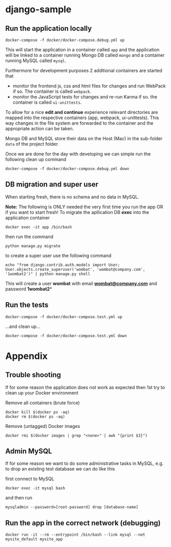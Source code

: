 # django-sample

## Run the application locally
```
docker-compose -f docker/docker-compose.debug.yml up
```

This will start the application in a container called `app` and the application will be linked to a container running Mongo DB called `mongo` and a container running MySQL called `mysql`.

Furthermore for development purposes 2 additional containers are started that 

* monitor the frontend js, css and html files for changes and run WebPack if so. The container is called `webpack`.
* monitor the JavaScript tests for changes and re-run Karma if so. the container is called `ui-unittests`.

To allow for a nice **edit and continue** experience relevant directories are mapped into the respective containers (app, webpack, ui-unittests). This way changes in the file system are forwarded to the container and the appropriate action can be taken.

Mongo DB and MySQL store their data on the Host (Mac) in the sub-folder `data` of the project folder.

Once we are done for the day with developing we can simple run the following clean up command

```
docker-compose -f docker/docker-compose.debug.yml down
```

## DB migration and super user
When starting fresh, there is no schema and no data in MySQL. 

**Note:** The following is ONLY needed the very first time you run the app OR if you want to start fresh!
To migrate the apllication DB **exec** into the application container
```
docker exec -it app /bin/bash
```

then run the command
```
python manage.py migrate
```

to create a super user use the following command
```
echo "from django.contrib.auth.models import User; User.objects.create_superuser('wombat', 'wombat@company.com', '1wombat2')" | python manage.py shell
```

This will create a user **wombat** with email **wombat@company.com** and password **1wombat2***

## Run the tests
```
docker-compose -f docker/docker-compose.test.yml up
```

...and clean up...
```
docker-compose -f docker/docker-compose.test.yml down
```

# Appendix
## Trouble shooting
If for some reason the application does not work as expected then 1st try to clean up your Docker environment

Remove all containers (brute force)
```
docker kill $(docker ps -aq)
docker rm $(docker ps -aq)
```

Remove (untagged) Docker images
``` 
docker rmi $(docker images | grep "<none>" | awk "{print $3}")
```

## Admin MySQL

If for some reason we want to do some administrative tasks in MySQL, e.g. to drop an existing test database we can do like this

first connect to MySQL

`docker exec -it mysql bash`

and then run

`mysqladmin --password=[root-password] drop [database-name]`

## Run the app in the correct network (debugging)
```
docker run -it --rm --entrypoint /bin/bash --link mysql --net mysite_default mysite_app
```

